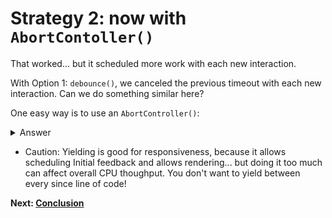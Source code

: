 # Strategy 2: now with `AbortContoller()`

That worked... but it scheduled more work with each new interaction.

With Option 1: `debounce()`, we canceled the previous timeout with each new interaction. Can we do something similar here?

One easy way is to use an `AbortController()`:

<details>
<summary>Answer</summary>

```js
import { schedulerDotYield } from "./workshop/utils/schedulerDotYield.js";

async function blockInPiecesYieldyAborty(ms, signal) {
  const parts = ms / 10;
  for (let i = 0; i < parts; i++) {
    if (signal.aborted) return;
    
    // Polyfill for scheduler.yield()
    await schedulerDotYield(); 

    blockFor(10);
  }
}

let abortController = new AbortController();

button.addEventListener("click", async () => {
  score.incrementAndUpdateUI();

  abortController.abort();
  abortController = new AbortController();

  await blockInPiecesYieldyAborty(1000, abortController.signal);
});
```
</details>

* Caution: Yielding is good for responsiveness, because it allows scheduling Initial feedback and allows rendering... but doing it too much can affect overall CPU thoughput. You don't want to yield between every since line of code!

**Next: [Conclusion](https://github.com/verlok/inp-workshop/blob/main/guide/22-conclusion.md)**
